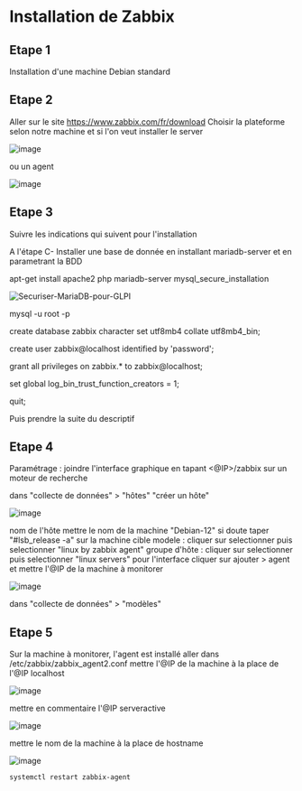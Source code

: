 # Installation de Zabbix

## Etape 1
Installation d'une machine Debian standard

## Etape 2
Aller sur le site https://www.zabbix.com/fr/download
Choisir la plateforme selon notre machine et si l'on veut installer le server 

![image](https://github.com/kawaiiineko-website/tutoriels/assets/172619483/b3077f72-b531-4fa3-975f-4eab36c1b047)

ou un agent

![image](https://github.com/kawaiiineko-website/tutoriels/assets/172619483/77217c93-f9b1-4ba5-8d4d-c838704a7905)

## Etape 3
Suivre les indications qui suivent pour l'installation

A l'étape C-
Installer une base de donnée en installant mariadb-server et en parametrant la BDD

apt-get install apache2 php mariadb-server
mysql_secure_installation

![Securiser-MariaDB-pour-GLPI](https://github.com/kawaiiineko-website/tutoriels/assets/172619483/820eb6d2-db34-4bbd-a311-08d339849df7)

mysql -u root -p

create database zabbix character set utf8mb4 collate utf8mb4_bin;

create user zabbix@localhost identified by 'password';

grant all privileges on zabbix.* to zabbix@localhost;

set global log_bin_trust_function_creators = 1;

quit;

Puis prendre la suite du descriptif

## Etape 4
Paramétrage : joindre l'interface graphique en tapant <@IP>/zabbix sur un moteur de recherche

dans "collecte de données" > "hôtes" "créer un hôte" 

![image](https://github.com/kawaiiineko-website/tutoriels/assets/172619483/3b3093a6-6dbd-4b32-b89e-a8ab9b5678ff)

nom de l'hôte mettre le nom de la machine "Debian-12" si doute taper "#lsb_release -a" sur la machine cible
modele : cliquer sur selectionner puis selectionner "linux by zabbix agent"
groupe d'hôte : cliquer sur selectionner puis selectionner "linux servers"
pour l'interface cliquer sur ajouter > agent et mettre l'@IP de la machine à monitorer 

![image](https://github.com/kawaiiineko-website/tutoriels/assets/172619483/d3a15da9-fa91-468c-a8f2-3092df56a6e7)


dans "collecte de données" > "modèles" 

## Etape 5
Sur la machine à monitorer, l'agent est installé
aller dans /etc/zabbix/zabbix_agent2.conf
mettre l'@IP de la machine à la place de l'@IP localhost

![image](https://github.com/kawaiiineko-website/tutoriels/assets/172619483/b0cfe4ef-58f1-472f-95cf-3e51bd3384de)

mettre en commentaire l'@IP serveractive

![image](https://github.com/kawaiiineko-website/tutoriels/assets/172619483/bb702b6b-1ce5-4a27-92bb-41cb7a1c0ef3)

mettre le nom de la machine à la place de hostname

![image](https://github.com/kawaiiineko-website/tutoriels/assets/172619483/905b866e-b98c-4f0a-8d85-6062759108b9)

```
systemctl restart zabbix-agent
```

